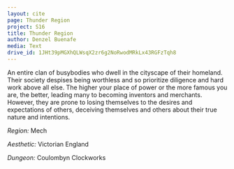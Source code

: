```yaml
---
layout: cite
page: Thunder Region
project: S16
title: Thunder Region
author: Denzel Buenafe
media: Text
drive_id: 1JHt39pMGXhQLWsqX2zr6g2NoRwodMRkLx43RGFzTqh8
---
```

An entire clan of busybodies who dwell in the cityscape of their homeland. Their society despises being worthless and so prioritize diligence and hard work above all else. The higher your place of power or the more famous you are, the better, leading many to becoming inventors and merchants. However, they are prone to losing themselves to the desires and expectations of others, deceiving themselves and others about their true nature and intentions.

*Region:* Mech

*Aesthetic:* Victorian England

*Dungeon:* Coulombyn Clockworks
